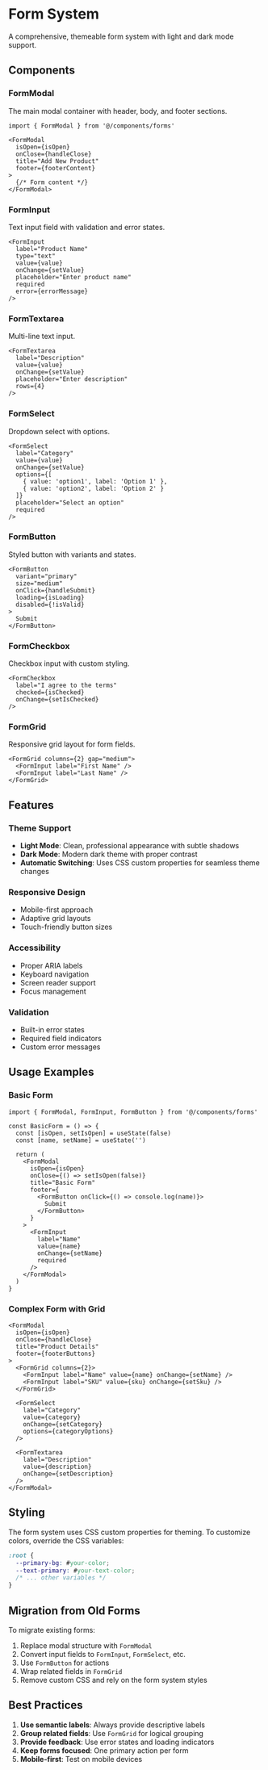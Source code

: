 # Form System

A comprehensive, themeable form system with light and dark mode support.

## Components

### FormModal
The main modal container with header, body, and footer sections.

```tsx
import { FormModal } from '@/components/forms'

<FormModal
  isOpen={isOpen}
  onClose={handleClose}
  title="Add New Product"
  footer={footerContent}
>
  {/* Form content */}
</FormModal>
```

### FormInput
Text input field with validation and error states.

```tsx
<FormInput
  label="Product Name"
  type="text"
  value={value}
  onChange={setValue}
  placeholder="Enter product name"
  required
  error={errorMessage}
/>
```

### FormTextarea
Multi-line text input.

```tsx
<FormTextarea
  label="Description"
  value={value}
  onChange={setValue}
  placeholder="Enter description"
  rows={4}
/>
```

### FormSelect
Dropdown select with options.

```tsx
<FormSelect
  label="Category"
  value={value}
  onChange={setValue}
  options={[
    { value: 'option1', label: 'Option 1' },
    { value: 'option2', label: 'Option 2' }
  ]}
  placeholder="Select an option"
  required
/>
```

### FormButton
Styled button with variants and states.

```tsx
<FormButton
  variant="primary"
  size="medium"
  onClick={handleSubmit}
  loading={isLoading}
  disabled={!isValid}
>
  Submit
</FormButton>
```

### FormCheckbox
Checkbox input with custom styling.

```tsx
<FormCheckbox
  label="I agree to the terms"
  checked={isChecked}
  onChange={setIsChecked}
/>
```

### FormGrid
Responsive grid layout for form fields.

```tsx
<FormGrid columns={2} gap="medium">
  <FormInput label="First Name" />
  <FormInput label="Last Name" />
</FormGrid>
```

## Features

### Theme Support
- **Light Mode**: Clean, professional appearance with subtle shadows
- **Dark Mode**: Modern dark theme with proper contrast
- **Automatic Switching**: Uses CSS custom properties for seamless theme changes

### Responsive Design
- Mobile-first approach
- Adaptive grid layouts
- Touch-friendly button sizes

### Accessibility
- Proper ARIA labels
- Keyboard navigation
- Screen reader support
- Focus management

### Validation
- Built-in error states
- Required field indicators
- Custom error messages

## Usage Examples

### Basic Form
```tsx
import { FormModal, FormInput, FormButton } from '@/components/forms'

const BasicForm = () => {
  const [isOpen, setIsOpen] = useState(false)
  const [name, setName] = useState('')

  return (
    <FormModal
      isOpen={isOpen}
      onClose={() => setIsOpen(false)}
      title="Basic Form"
      footer={
        <FormButton onClick={() => console.log(name)}>
          Submit
        </FormButton>
      }
    >
      <FormInput
        label="Name"
        value={name}
        onChange={setName}
        required
      />
    </FormModal>
  )
}
```

### Complex Form with Grid
```tsx
<FormModal
  isOpen={isOpen}
  onClose={handleClose}
  title="Product Details"
  footer={footerButtons}
>
  <FormGrid columns={2}>
    <FormInput label="Name" value={name} onChange={setName} />
    <FormInput label="SKU" value={sku} onChange={setSku} />
  </FormGrid>
  
  <FormSelect
    label="Category"
    value={category}
    onChange={setCategory}
    options={categoryOptions}
  />
  
  <FormTextarea
    label="Description"
    value={description}
    onChange={setDescription}
  />
</FormModal>
```

## Styling

The form system uses CSS custom properties for theming. To customize colors, override the CSS variables:

```css
:root {
  --primary-bg: #your-color;
  --text-primary: #your-text-color;
  /* ... other variables */
}
```

## Migration from Old Forms

To migrate existing forms:

1. Replace modal structure with `FormModal`
2. Convert input fields to `FormInput`, `FormSelect`, etc.
3. Use `FormButton` for actions
4. Wrap related fields in `FormGrid`
5. Remove custom CSS and rely on the form system styles

## Best Practices

1. **Use semantic labels**: Always provide descriptive labels
2. **Group related fields**: Use `FormGrid` for logical grouping
3. **Provide feedback**: Use error states and loading indicators
4. **Keep forms focused**: One primary action per form
5. **Mobile-first**: Test on mobile devices
